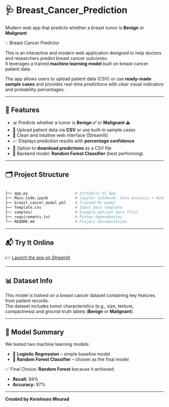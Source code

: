 # 🩺 Breast_Cancer_Prediction  
Modern web app that predicts whether a breast tumor is **Benign** or **Malignant**  

💡 Breast Cancer Predictor  

This is an interactive and modern web application designed to help doctors and researchers predict breast cancer outcomes.  
It leverages a trained **machine learning model** built on breast cancer patient data.  

The app allows users to upload patient data (CSV) or use **ready-made sample cases** and provides real-time predictions with clear visual indicators and probability percentages.  

---

## 🚀 Features  

- 📊 Predicts whether a tumor is **Benign ✅** or **Malignant ⚠️**  
- 📂 Upload patient data via **CSV** or use built-in sample cases  
- 🎨 Clean and intuitive web interface (Streamlit)  
- 📈 Displays prediction results with **percentage confidence**  
- 💾 Option to **download predictions** as a CSV file  
- 🧠 Backend model: **Random Forest Classifier** (best performing)  

---

## 🗂️ Project Structure  

```bash
.
├── app.py                     # Streamlit UI App
├── Main_Code.ipynb            # Jupyter notebook: data analysis + model training
├── breast_cancer_model.pkl    # Trained ML model
├── Template.csv               # Input data template
├── samples/                   # Example patient data files
├── requirements.txt           # Python dependencies
└── README.md                  # Project documentation
```

---

## 📬 Try It Online  

👉  [Launch the app on Streamlit](https://breast-cancer-prediction-by-keroloues-mourad.streamlit.app/)

---

## 📊 Dataset Info  

This model is trained on a breast cancer dataset containing key features from patient records.  
The dataset includes tumor characteristics (e.g., size, texture, compactness) and ground-truth labels (**Benign** or **Malignant**).  

---

## 🧠 Model Summary  

We tested two machine learning models:  

- 🔹 **Logistic Regression** – simple baseline model  
- 🔹 **Random Forest Classifier** – chosen as the final model  

✅ Final Choice: **Random Forest** because it achieved:  
- **Recall:** 94%  
- **Accuracy:** 97%  

---

**Created by Keroloues Mourad**
